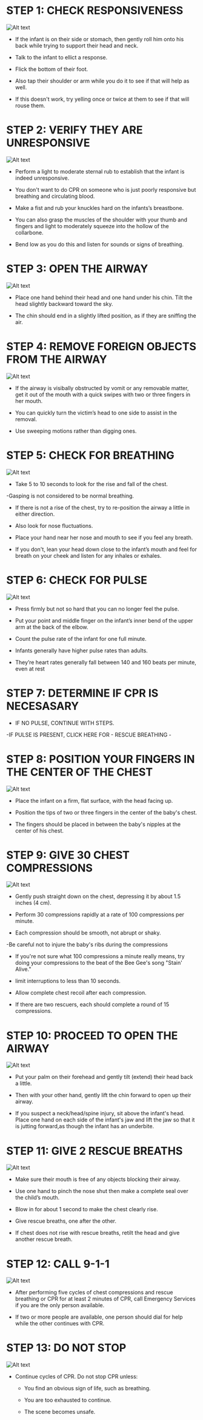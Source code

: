 # STEP 1: CHECK RESPONSIVENESS

![Alt text](/Images/InfantCPR/infantCPR15.jpg)

- If the infant is on their side or stomach, then gently roll him onto his back while trying to support their head and neck.

- Talk to the infant to ellict a response.

- Flick the bottom of their foot.

- Also tap their shoulder or arm while you do it to see if that will help as well.

- If this doesn't work, try yelling once or twice at them to see if that will rouse them.

# STEP 2: VERIFY THEY ARE UNRESPONSIVE

![Alt text](/Images/AdultCPR/adultCPR23.jpg)

- Perform a light to moderate sternal rub to establish that the infant is indeed unresponsive.

- You don't want to do CPR on someone who is just poorly responsive but breathing and circulating blood.

- Make a fist and rub your knuckles hard on the infants’s breastbone.

- You can also grasp the muscles of the shoulder with your thumb and fingers and light to moderately squeeze into the hollow of the collarbone.

- Bend low as you do this and listen for sounds or signs of breathing.

# STEP 3: OPEN THE AIRWAY

![Alt text](/Images/InfantCPR/infantCPR6.jpg)

- Place one hand behind their head and one hand under his chin. Tilt the head slightly backward toward the sky.

- The chin should end in a slightly lifted position, as if they are sniffing the air.

# STEP 4: REMOVE FOREIGN OBJECTS FROM THE AIRWAY

![Alt text](/Images/AdultCPR/adultCPR26.jpg)

- If the airway is visibally obstructed by vomit or any removable matter, get it out of the mouth with a quick swipes with two or three fingers in her mouth.

- You can quickly turn the victim’s head to one side to assist in the removal.

- Use sweeping motions rather than digging ones.

# STEP 5: CHECK FOR BREATHING

![Alt text](/Images/InfantCPR/infantCPR12.jpg)

- Take 5 to 10 seconds to look for the rise and fall of the chest.

-Gasping is not considered to be normal breathing.

- If there is not a rise of the chest, try to re-position the airway a little in either direction.

- Also look for nose fluctuations.

- Place your hand near her nose and mouth to see if you feel any breath.

- If you don't, lean your head down close to the infant’s mouth and feel for breath on your cheek and listen for any inhales or exhales.

# STEP 6: CHECK FOR PULSE

![Alt text](/Images/InfantCPR/infantCPR3.jpg)

- Press firmly but not so hard that you can no longer feel the pulse.

- Put your point and middle finger on the infant’s inner bend of the upper arm at the back of the elbow.

- Count the pulse rate of the infant for one full minute.

- Infants generally have higher pulse rates than adults.

- They’re heart rates generally fall between 140 and 160 beats per minute, even at rest

# STEP 7: DETERMINE IF CPR IS NECESASARY

- IF NO PULSE, CONTINUE WITH STEPS.

-IF PULSE IS PRESENT, CLICK HERE FOR - RESCUE BREATHING -

# STEP 8: POSITION YOUR FINGERS IN THE CENTER OF THE CHEST

![Alt text](/Images/InfantCPR/infantCPR22.jpg)

- Place the infant on a firm, flat surface, with the head facing up.

- Position the tips of two or three fingers in the center of the baby's chest.

- The fingers should be placed in between the baby's nipples at the center of his chest.

# STEP 9: GIVE 30 CHEST COMPRESSIONS

![Alt text](/Images/InfantCPR/infantCPR23.jpg)

- Gently push straight down on the chest, depressing it by about 1.5 inches (4 cm).

- Perform 30 compressions rapidly at a rate of 100 compressions per minute.

* Each compression should be smooth, not abrupt or shaky.

-Be careful not to injure the baby's ribs during the compressions

- If you're not sure what 100 compressions a minute really means, try doing your compressions to the beat of the Bee Gee's song "Stain' Alive."

- limit interruptions to less than 10 seconds.

- Allow complete chest recoil after each compression.

- If there are two rescuers, each should complete a round of 15 compressions.

# STEP 10: PROCEED TO OPEN THE AIRWAY

![Alt text](/Images/InfantCPR/infantCPR11.jpg)

- Put your palm on their forehead and gently tilt (extend) their head back a little.

- Then with your other hand, gently lift the chin forward to open up their airway.

- If you suspect a neck/head/spine injury, sit above the infant's head. Place one hand on each side of the infant's jaw and lift the jaw so that it is jutting forward,as though the infant has an underbite.

# STEP 11: GIVE 2 RESCUE BREATHS

![Alt text](/Images/InfantCPR/infantCPR20.jpg)

- Make sure their mouth is free of any objects blocking their airway.

- Use one hand to pinch the nose shut then make a complete seal over the child’s mouth.

- Blow in for about 1 second to make the chest clearly rise.

- Give rescue breaths, one after the other.

- If chest does not rise with rescue breaths, retilt the head and give another rescue breath.

# STEP 12: CALL 9-1-1

![Alt text](/Images/InfantCPR/infantCPR16.jpg)

- After performing five cycles of chest compressions and rescue breathing or CPR for at least 2 minutes of CPR, call Emergency Services if you are the only person available.

- If two or more people are available, one person should dial for help while the other continues with CPR.

# STEP 13: DO NOT STOP

![Alt text](/Images/InfantCPR/infantCPR21.jpg)

- Continue cycles of CPR. Do not stop CPR unless:

  - You find an obvious sign of life,
    such as breathing.

  - You are too exhausted to continue.

  - The scene becomes unsafe.
